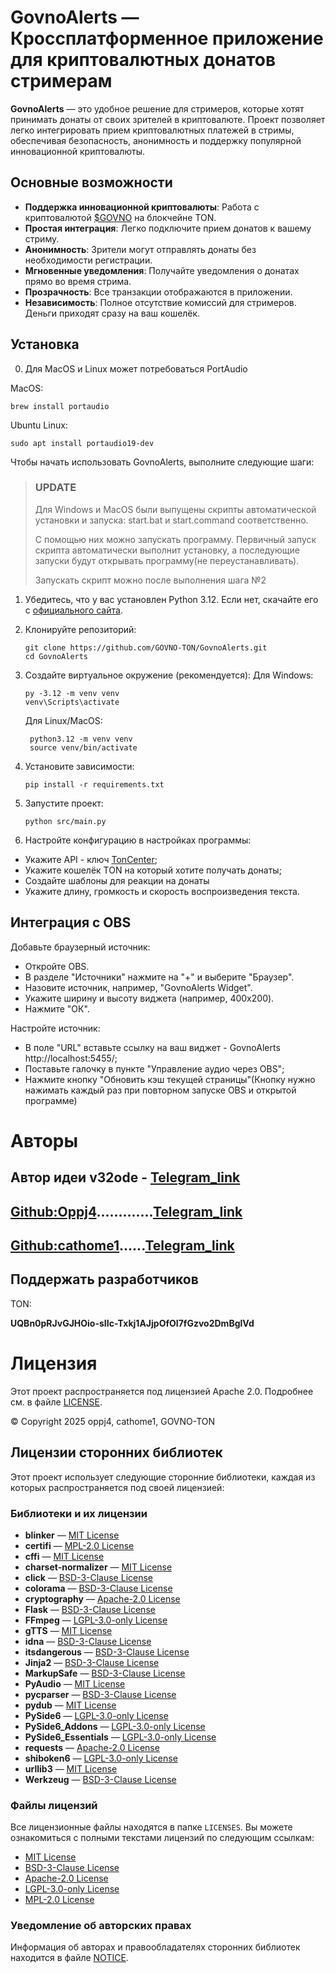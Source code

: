 # GovnoAlerts — Кроссплатформенное приложение для криптовалютных донатов стримерам

**GovnoAlerts** — это удобное решение для стримеров, которые хотят принимать донаты от своих зрителей в криптовалюте. Проект позволяет легко интегрировать прием криптовалютных платежей в стримы, обеспечивая безопасность, анонимность и поддержку  популярной инновационной криптовалюты.

## Основные возможности

- **Поддержка инновационной криптовалюты**: Работа с криптовалютой [$GOVNO](https://tonviewer.com/EQBlWgKnh_qbFYTXfKgGAQPxkxFsArDOSr9nlARSzydpNPwA) на блокчейне TON.
- **Простая интеграция**: Легко подключите прием донатов к вашему стриму.
- **Анонимность**: Зрители могут отправлять донаты без необходимости регистрации.
- **Мгновенные уведомления**: Получайте уведомления о донатах прямо во время стрима.
- **Прозрачность**: Все транзакции отображаются в приложении.
- **Независимость**: Полное отсутствие комиссий для стримеров. Деньги приходят сразу на ваш кошелёк.

## Установка
0. Для MacOS и Linux может потребоваться PortAudio

MacOS:

``` 
brew install portaudio
```

Ubuntu Linux:

```
sudo apt install portaudio19-dev
```

Чтобы начать использовать GovnoAlerts, выполните следующие шаги:

>### UPDATE
>Для Windows и MacOS были выпущены скрипты автоматической установки и запуска: start.bat и start.command соответственно.
>
>С помощью них можно запускать программу. Первичный запуск скрипта автоматически выполнит установку, а последующие запуски будут открывать программу(не переустанавливать).
>
>Запускать скрипт можно после выполнения шага №2


1. Убедитесь, что у вас установлен Python 3.12. Если нет, скачайте его с [официального сайта](https://www.python.org/downloads/release/python-3129/).

2. Клонируйте репозиторий:
   ```
   git clone https://github.com/GOVNO-TON/GovnoAlerts.git
   cd GovnoAlerts
   ```

3. Создайте виртуальное окружение (рекомендуется):
    Для Windows:
    ```
    py -3.12 -m venv venv
    venv\Scripts\activate
    ```
    Для Linux/MacOS:    
   ```
    python3.12 -m venv venv
    source venv/bin/activate 

    ```
5. Установите зависимости:
    ```
    pip install -r requirements.txt
    ```
6. Запустите проект:

    ```
    python src/main.py
    ```
7. Настройте конфигурацию в настройках программы:
- Укажите API - ключ [TonCenter](https://t.me/toncenter);
- Укажите кошелёк TON на который хотите получать донаты;
- Создайте шаблоны для реакции на донаты
- Укажите длину, громкость и скорость воспроизведения текста.

## Интеграция с OBS
Добавьте браузерный источник:
- Откройте OBS.
- В разделе "Источники" нажмите на "+" и выберите "Браузер".
- Назовите источник, например, "GovnoAlerts Widget".
- Укажите ширину и высоту виджета (например, 400x200).
- Нажмите "ОК".

Настройте источник:
- В поле "URL" вставьте ссылку на ваш виджет - GovnoAlerts http://localhost:5455/;
- Поставьте галочку в пункте "Управление аудио через OBS";
- Нажмите кнопку "Обновить кэш текущей страницы"(Кнопку нужно нажимать каждый раз при повторном запуске OBS и открытой программе)

# Авторы
## Автор идеи v32ode - [Telegram_link](https://t.me/v32ode)
## [Github:Oppj4](https://github.com/oppj4).............[Telegram_link](https://t.me/LanArch1)
## [Github:cathome1](https://github.com/cathome1)......[Telegram_link](https://t.me/cathome)

## Поддержать разработчиков
TON:

**UQBn0pRJvGJHOio-sIIc-Txkj1AJjpOfOI7fGzvo2DmBglVd**

# Лицензия
Этот проект распространяется под лицензией Apache 2.0. Подробнее см. в файле [LICENSE](LICENSE).

© Copyright 2025 oppj4, cathome1, GOVNO-TON

## Лицензии сторонних библиотек

Этот проект использует следующие сторонние библиотеки, каждая из которых распространяется под своей лицензией:

### Библиотеки и их лицензии

- **blinker** — [MIT License](LICENSES/MIT_LICENSE.txt)
- **certifi** — [MPL-2.0 License](LICENSES/MPL_LICENSE.txt)
- **cffi** — [MIT License](LICENSES/MIT_LICENSE.txt)
- **charset-normalizer** — [MIT License](LICENSES/MIT_LICENSE.txt)
- **click** — [BSD-3-Clause License](LICENSES/BSD_LICENSE.txt)
- **colorama** — [BSD-3-Clause License](LICENSES/BSD_LICENSE.txt)
- **cryptography** — [Apache-2.0 License](LICENSES/APACHE_LICENSE.txt)
- **Flask** — [BSD-3-Clause License](LICENSES/BSD_LICENSE.txt)
- **FFmpeg** — [LGPL-3.0-only License](LICENSES/LGPL_LICENSE.txt)
- **gTTS** — [MIT License](LICENSES/MIT_LICENSE.txt)
- **idna** — [BSD-3-Clause License](LICENSES/BSD_LICENSE.txt)
- **itsdangerous** — [BSD-3-Clause License](LICENSES/BSD_LICENSE.txt)
- **Jinja2** — [BSD-3-Clause License](LICENSES/BSD_LICENSE.txt)
- **MarkupSafe** — [BSD-3-Clause License](LICENSES/BSD_LICENSE.txt)
- **PyAudio** — [MIT License](LICENSES/MIT_LICENSE.txt)
- **pycparser** — [BSD-3-Clause License](LICENSES/BSD_LICENSE.txt)
- **pydub** — [MIT License](LICENSES/MIT_LICENSE.txt)
- **PySide6** — [LGPL-3.0-only License](LICENSES/LGPL_LICENSE.txt)
- **PySide6_Addons** — [LGPL-3.0-only License](LICENSES/LGPL_LICENSE.txt)
- **PySide6_Essentials** — [LGPL-3.0-only License](LICENSES/LGPL_LICENSE.txt)
- **requests** — [Apache-2.0 License](LICENSES/APACHE_LICENSE.txt)
- **shiboken6** — [LGPL-3.0-only License](LICENSES/LGPL_LICENSE.txt)
- **urllib3** — [MIT License](LICENSES/MIT_LICENSE.txt)
- **Werkzeug** — [BSD-3-Clause License](LICENSES/BSD_LICENSE.txt)

### Файлы лицензий

Все лицензионные файлы находятся в папке `LICENSES`. Вы можете ознакомиться с полными текстами лицензий по следующим ссылкам:

- [MIT License](LICENSES/MIT_LICENSE.txt)
- [BSD-3-Clause License](LICENSES/BSD_LICENSE.txt)
- [Apache-2.0 License](LICENSES/APACHE_LICENSE.txt)
- [LGPL-3.0-only License](LICENSES/LGPL_LICENSE.txt)
- [MPL-2.0 License](LICENSES/MPL_LICENSE.txt)

### Уведомление об авторских правах

Информация об авторах и правообладателях сторонних библиотек находится в файле [NOTICE](NOTICE).